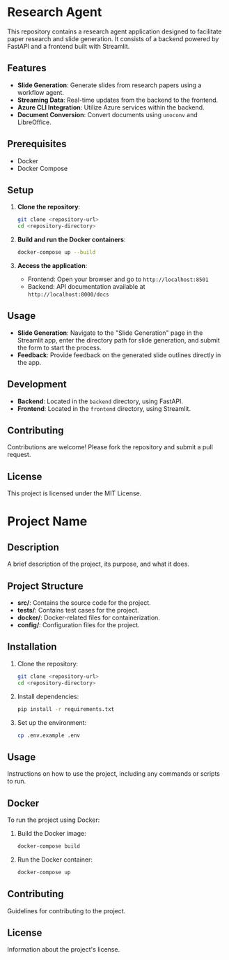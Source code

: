 # Research Agent

This repository contains a research agent application designed to facilitate paper research and slide generation. It consists of a backend powered by FastAPI and a frontend built with Streamlit.

## Features

- **Slide Generation**: Generate slides from research papers using a workflow agent.
- **Streaming Data**: Real-time updates from the backend to the frontend.
- **Azure CLI Integration**: Utilize Azure services within the backend.
- **Document Conversion**: Convert documents using `unoconv` and LibreOffice.

## Prerequisites

- Docker
- Docker Compose

## Setup

1. **Clone the repository**:
   ```bash
   git clone <repository-url>
   cd <repository-directory>
   ```

2. **Build and run the Docker containers**:
   ```bash
   docker-compose up --build
   ```

3. **Access the application**:
   - Frontend: Open your browser and go to `http://localhost:8501`
   - Backend: API documentation available at `http://localhost:8000/docs`

## Usage

- **Slide Generation**: Navigate to the "Slide Generation" page in the Streamlit app, enter the directory path for slide generation, and submit the form to start the process.
- **Feedback**: Provide feedback on the generated slide outlines directly in the app.

## Development

- **Backend**: Located in the `backend` directory, using FastAPI.
- **Frontend**: Located in the `frontend` directory, using Streamlit.

## Contributing

Contributions are welcome! Please fork the repository and submit a pull request.

## License

This project is licensed under the MIT License.
# Project Name

## Description

A brief description of the project, its purpose, and what it does.

## Project Structure

- **src/**: Contains the source code for the project.
- **tests/**: Contains test cases for the project.
- **docker/**: Docker-related files for containerization.
- **config/**: Configuration files for the project.

## Installation

1. Clone the repository:
   ```bash
   git clone <repository-url>
   cd <repository-directory>
   ```

2. Install dependencies:
   ```bash
   pip install -r requirements.txt
   ```

3. Set up the environment:
   ```bash
   cp .env.example .env
   ```

## Usage

Instructions on how to use the project, including any commands or scripts to run.

## Docker

To run the project using Docker:

1. Build the Docker image:
   ```bash
   docker-compose build
   ```

2. Run the Docker container:
   ```bash
   docker-compose up
   ```

## Contributing

Guidelines for contributing to the project.

## License

Information about the project's license.
